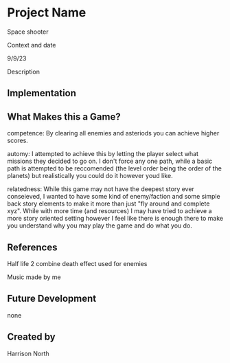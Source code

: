 # Project Name

Space shooter

Context and date

9/9/23

Description

## Implementation

## What Makes this a Game?

competence: By clearing all enemies and asteriods you can achieve higher scores.

automy: I attempted to achieve this by letting the player select what missions they decided to go on. I don't force any one path, while a basic path is attempted to be reccomended (the level order being the order of the planets) but realistically you could do it however youd like.

relatedness: While this game may not have the deepest story ever conseieved, I wanted to have some kind of enemy/faction and some simple back story elements to make it more than just "fly around and complete xyz". While with more time (and resources) I may have tried to achieve a more story oriented setting however I feel like there is enough there to make you understand why you may play the game and do what you do.



## References

Half life 2 combine death effect used for enemies

Music made by me

## Future Development

none


## Created by
Harrison North
